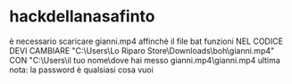 # hackdellanasafinto
è necessario scaricare gianni.mp4 affinchè il file bat funzioni
NEL CODICE DEVI CAMBIARE "C:\Users\Lo Riparo Store\Downloads\boh\gianni.mp4" CON "C:\Users\il tuo nome\dove hai messo gianni.mp4\gianni.mp4
ultima nota: la password è qualsiasi cosa vuoi

